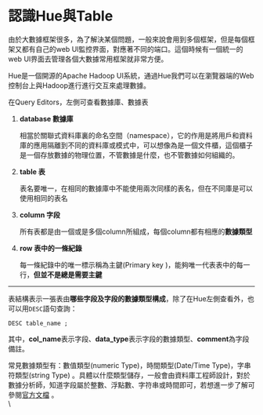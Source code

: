 # 認識Hue與Table

由於大數據框架很多，為了解決某個問題，一般來說會用到多個框架，但是每個框架又都有自己的web UI監控界面，對應著不同的端口。這個時候有一個統一的web UI界面去管理各個大數據常用框架就非常方便。

Hue是一個開源的Apache Hadoop UI系統，通過Hue我們可以在瀏覽器端的Web控制台上與Hadoop進行進行交互來處理數據。

在Query Editors，左側可查看數據庫、數據表

1.  **database 數據庫**

    相當於關聯式資料庫裏的命名空間（namespace），它的作用是將用戶和資料庫的應用隔離到不同的資料庫或模式中，可以想像為是一個文件櫃，這個櫃子是一個存放數據的物理位置，不管數據是什麼，也不管數據如何組織的。
2.  **table 表**

    表名要唯一，在相同的數據庫中不能使用兩次同樣的表名，但在不同庫是可以使用相同的表名
3.  **column 字段**

    所有表都是由一個或是多個column所組成，每個column都有相應的**數據類型**
4.  **row 表中的一條紀錄**

    每一條紀錄中的唯一標示稱為主鍵(Primary key )，能夠唯一代表表中的每一行，**但並不是總是需要主鍵**

****

表結構表示一張表由**哪些字段及字段的數據類型構成**，除了在Hue左側查看外，也可以用`DESC`語句查詢：

```
DESC table_name ;
```

其中，**col\_name**表示字段、**data\_type**表示字段的數據類型、**comment**為字段備註。

常見數據類型有：數值類型(numeric  Type)，時間類型(Date/Time Type)，字串符類型(string Type) 。具體以什麼類型儲存，一般會由資料庫工程師設計，對於數據分析師，知道字段屬於整數、浮點數、字符串或時間即可，若想進一步了解可參閱[官方文檔](https://cwiki.apache.org/confluence/display/Hive/LanguageManual+Types) 。\
\
